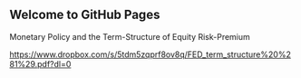## Welcome to GitHub Pages

Monetary Policy and the Term-Structure of Equity Risk-Premium

https://www.dropbox.com/s/5tdm5zqprf8ov8q/FED_term_structure%20%281%29.pdf?dl=0
